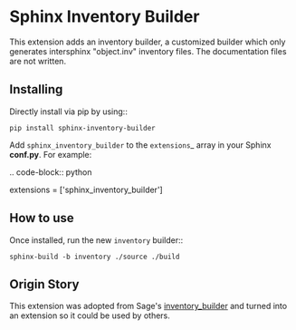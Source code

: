 # Sphinx Inventory Builder

This extension adds an inventory builder, a customized builder which only generates intersphinx "object.inv" inventory files.
The documentation files are not written.

## Installing

Directly install via pip by using::

    pip install sphinx-inventory-builder

Add ``sphinx_inventory_builder`` to the `extensions`_ array in your Sphinx **conf.py**.
For example:

.. code-block:: python

   extensions = ['sphinx_inventory_builder']

## How to use

Once installed, run the new `inventory` builder::

    sphinx-build -b inventory ./source ./build

## Origin Story

This extension was adopted from Sage's [inventory_builder](https://github.com/sagemath/sage/blob/2a9a4267f93588cf33119cbacc032ed9acc433e5/src/sage_docbuild/ext/inventory_builder.py) and turned into an extension so it could be used by others.
